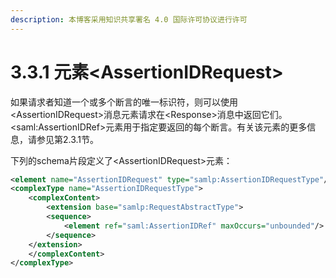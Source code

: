 ```yaml
---
description: 本博客采用知识共享署名 4.0 国际许可协议进行许可
---
```



# 3.3.1 元素\<AssertionIDRequest\>

如果请求者知道一个或多个断言的唯一标识符，则可以使用\<AssertionIDRequest\>消息元素请求在\<Response\>消息中返回它们。\<saml:AssertionIDRef\>元素用于指定要返回的每个断言。有关该元素的更多信息，请参见第2.3.1节。

下列的schema片段定义了\<AssertionIDRequest\>元素：

```xml
<element name="AssertionIDRequest" type="samlp:AssertionIDRequestType"/>
<complexType name="AssertionIDRequestType">
    <complexContent>
        <extension base="samlp:RequestAbstractType">
        <sequence>
            <element ref="saml:AssertionIDRef" maxOccurs="unbounded"/>
        </sequence>
    </extension>
    </complexContent>
</complexType>
```


